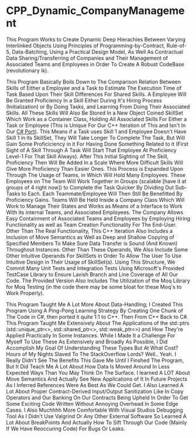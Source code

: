 # CPP_Dynamic_CompanyManagement
This Program Works to Create Dynamic Deep Hierachies Between Varying Interlinked Objects Using Principles of Programming-by-Contract, Rule-of-5, Data-Batching, Using a Practical Design Model, As Well As Contractual Data Sharing/Transferring of Companies and Their Management of Associated Teams and Employees in Order To Create A Robust CodeBase (revolutionary ik).

This Program Basically Boils Down to The Comparison Relation Between Skills of Either a Employee and a Task to Estimate The Execution Time of Task Based Upon Their Skill Differences For Shared Skills. A Employee Will Be Granted Proficiency In a Skill Either During It's Hiring Process (Initialization) or By Doing Tasks, and Learning From Doing Their Associated Skills. All These Skills Will Also Be Stored In a New Object Coined SkillSet Which Work as a Container Class, Holding All Associated Skills For Either a Task or Employee (This is Unique For Our C++ Iteration of This and Isn't In Our <a href="https://github.com/Kingerthanu/CSharp_CompanyManagement">C# Port</a>). This Means if a Task uses Skill 1 and Employee Doesn't Have Skill 1 in its SkillSet, They Will Take Longer To Complete The Task, But Will Gain Some Proficiciency in it For Having Done Something Related to it (First Sight of A Skill Through A Task Will Start That Employee At Proficiency Level-1 For That Skill Always). After This Initial Sighting of The Skill, Proficiency Then Will Be Added In a Scale Where More Difficult Skills Will Give More Proficiency Than Easier Ones. This Process is Expanded Upon Through The Usage of Teams, in Which Will Hold Many Employees. These Employees on The Team Will Work Together in Groups (scalable [have it at groups of 4 right now]) to Complete the Task Quicker By Dividing Out Sub-Tasks to Each. Each Teammate/Employee Will Then Still Be Benefitted By Proficiency Gains. Teams Will Be Held Inside a Company Class Which Will Work to Manage Their States and Works as Means of a Interface to Work With its internal Teams, and Associated Employees. The Company Allows Easy Containment of Associated Teams and Employees by Employing Hiring Functionality as well as Team Creation Functionality For The End-User. Other Than The Real Functionality, This C++ Iteration Also Includes a Inclusion of Move Semantics as Well as Deep and Shallow Copying of Specified Members To Make Sure Data Transfer is Sound (And Known) Throughout Instances. Other Than These Operands, We Also Include Some Other Intuitive Operands For SkillSets in Order To Allow The User To Use Intuitive Design in Their Usage of SkillSet(s). Using This Structure, We Commit Many Unit Tests and Integration Tests Using Microsoft's Provided TestCase Library to Ensure Lavish Branch and Line Coverage of All Our Code. The Provided Version Also Includes The Utilization of the Moq Library for Moq Testing (in the code there may be some bloat for these Moq's to Work Properly).


This Program Taught Me A Lot More About Data-Handling; I Created This Program Using A Ping-Pong Learning Strategy By Creating One Chunk of The Code in C#, then ported it quite 1:1 to C++. Then From C++ Back to C#. This Program Taught Me Extensively About The Applications of the std::ptrs (std::unique_ptr<>, std::shared_ptr<>, std::weak_ptr<>) and How They're Applied Practically In Some Instances. While I Made It a Challenge For Myself To Use These As Extensively and Broadly As Possible, I Did Accomplish My Goal Of Understanding These Types But At What Cost? Hours of My Nights Slaved To The StackOverflow Lords? Well.. Yeah. I Really Didn't See The Benefits This Gave Me Until I Finshed The Program, But It Did Teach Me A Lot About How Data Is Moved Around In Less Expected Ways Than You May Think On The Surface. I learned A LOT About Move Semantics And Actually See New Applications of It In Future Projects As I Inferred References Were As Best As We Could Get. I Also Learned A Lot About Proper Contract-Derived Input/Output Sanitization Like In Copy Operators and Our Banking On Our Contracts Being Upheld In Order To Get Some Exciting Code Written Without Annoying Overhead In Some Edge Cases. I Also Muchhhh More Comfortable With Visual Studios Debugging Tool As I Didn't Use Valgrind Or Any Other External Software So Learned A Lot About BreakPoints And Actually How To Sift Through Our Code (Mainly If We Have Reoccuring Code) For Bugs Or Leaks.
